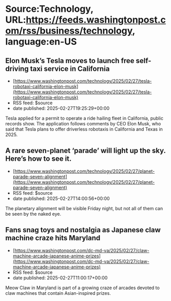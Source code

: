 # Source:Technology, URL:https://feeds.washingtonpost.com/rss/business/technology, language:en-US

## Elon Musk’s Tesla moves to launch free self-driving taxi service in California
 - [https://www.washingtonpost.com/technology/2025/02/27/tesla-robotaxi-california-elon-musk](https://www.washingtonpost.com/technology/2025/02/27/tesla-robotaxi-california-elon-musk)
 - RSS feed: $source
 - date published: 2025-02-27T19:25:29+00:00

Tesla applied for a permit to operate a ride hailing fleet in California, public records show. The application follows comments by CEO Elon Musk, who said that Tesla plans to offer driverless robotaxis in California and Texas in 2025.

## A rare seven-planet ‘parade’ will light up the sky. Here’s how to see it.
 - [https://www.washingtonpost.com/technology/2025/02/27/planet-parade-seven-alignment](https://www.washingtonpost.com/technology/2025/02/27/planet-parade-seven-alignment)
 - RSS feed: $source
 - date published: 2025-02-27T14:00:56+00:00

The planetary alignment will be visible Friday night, but not all of them can be seen by the naked eye.

## Fans snag toys and nostalgia as Japanese claw machine craze hits Maryland
 - [https://www.washingtonpost.com/dc-md-va/2025/02/27/claw-machine-arcade-japanese-anime-prizes](https://www.washingtonpost.com/dc-md-va/2025/02/27/claw-machine-arcade-japanese-anime-prizes)
 - RSS feed: $source
 - date published: 2025-02-27T11:00:17+00:00

Meow Claw in Maryland is part of a growing craze of arcades devoted to claw machines that contain Asian-inspired prizes.

